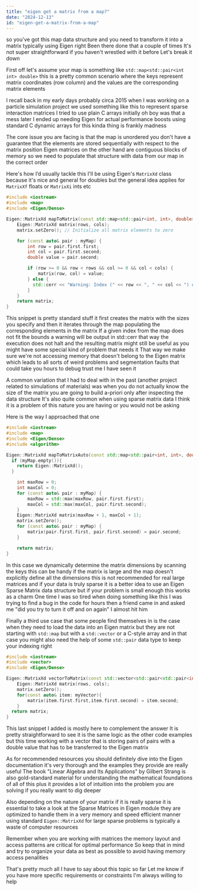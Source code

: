 ```yaml
---
title: "eigen get a matrix from a map?"
date: "2024-12-13"
id: "eigen-get-a-matrix-from-a-map"
---
```


 so you've got this map data structure and you need to transform it into a matrix typically using Eigen right Been there done that a couple of times It's not super straightforward if you haven't wrestled with it before Let's break it down

First off let's assume your map is something like `std::map<std::pair<int int> double>` this is a pretty common scenario where the keys represent matrix coordinates (row column) and the values are the corresponding matrix elements

I recall back in my early days probably circa 2015 when I was working on a particle simulation project we used something like this to represent sparse interaction matrices I tried to use plain C arrays initially oh boy was that a mess later I ended up needing Eigen for actual performance boosts using standard C dynamic arrays for this kinda thing is frankly madness

The core issue you are facing is that the map is unordered you don't have a guarantee that the elements are stored sequentially with respect to the matrix position Eigen matrices on the other hand are contiguous blocks of memory so we need to populate that structure with data from our map in the correct order

Here's how I’d usually tackle this I'll be using Eigen's `MatrixXd` class because it's nice and general for doubles but the general idea applies for `MatrixXf` floats or `MatrixXi` ints etc

```cpp
#include <iostream>
#include <map>
#include <Eigen/Dense>

Eigen::MatrixXd mapToMatrix(const std::map<std::pair<int, int>, double>& myMap, int rows, int cols) {
    Eigen::MatrixXd matrix(rows, cols);
    matrix.setZero(); // Initialize all matrix elements to zero

    for (const auto& pair : myMap) {
        int row = pair.first.first;
        int col = pair.first.second;
        double value = pair.second;

        if (row >= 0 && row < rows && col >= 0 && col < cols) {
            matrix(row, col) = value;
        } else {
          std::cerr << "Warning: Index (" << row << ", " << col << ") out of bounds. Skipping this element." << std::endl;
        }
    }
    return matrix;
}
```

This snippet is pretty standard stuff it first creates the matrix with the sizes you specify and then it iterates through the map populating the corresponding elements in the matrix If a given index from the map does not fit the bounds a warning will be output in std::cerr that way the execution does not halt and the resulting matrix might still be useful as you might have some special kind of problem that needs it That way we make sure we're not accessing memory that doesn't belong to the Eigen matrix which leads to all sorts of weird problems and segmentation faults that could take you hours to debug trust me I have seen it

A common variation that I had to deal with in the past (another project related to simulations of materials) was when you do not actually know the size of the matrix you are going to build a-priori only after inspecting the data structure It's also quite common when using sparse matrix data I think it is a problem of this nature you are having or you would not be asking

Here is the way I approached that one

```cpp
#include <iostream>
#include <map>
#include <Eigen/Dense>
#include <algorithm>

Eigen::MatrixXd mapToMatrixAuto(const std::map<std::pair<int, int>, double>& myMap) {
  if (myMap.empty()){
    return Eigen::MatrixXd();
  }

    int maxRow = 0;
    int maxCol = 0;
    for (const auto& pair : myMap) {
        maxRow = std::max(maxRow, pair.first.first);
        maxCol = std::max(maxCol, pair.first.second);
    }
    Eigen::MatrixXd matrix(maxRow + 1, maxCol + 1);
    matrix.setZero();
    for (const auto& pair : myMap) {
        matrix(pair.first.first, pair.first.second) = pair.second;
    }

    return matrix;
}
```

In this case we dynamically determine the matrix dimensions by scanning the keys this can be handy if the matrix is large and the map doesn't explicitly define all the dimensions this is not recommended for real large matrices and if your data is truly sparse it is a better idea to use an Eigen Sparse Matrix data structure but if your problem is small enough this works as a charm One time I was so tired when doing something like this I was trying to find a bug in the code for hours then a friend came in and asked me "did you try to turn it off and on again" I almost hit him

Finally a third use case that some people find themselves in is the case when they need to load the data into an Eigen matrix but they are not starting with `std::map` but with a `std::vector` or a C-style array and in that case you might also need the help of some `std::pair` data type to keep your indexing right

```cpp
#include <iostream>
#include <vector>
#include <Eigen/Dense>

Eigen::MatrixXd vectorToMatrix(const std::vector<std::pair<std::pair<int,int>, double>>& myVector, int rows, int cols) {
    Eigen::MatrixXd matrix(rows, cols);
    matrix.setZero();
    for(const auto& item: myVector){
        matrix(item.first.first,item.first.second) = item.second;
    }
  return matrix;
}
```

This last snippet I added is mostly here to complement the answer It is pretty straightforward to see it is the same logic as the other code examples but this time working with a vector that is storing pairs of pairs with a double value that has to be transferred to the Eigen matrix

As for recommended resources you should definitely dive into the Eigen documentation it's very thorough and the examples they provide are really useful The book "Linear Algebra and Its Applications" by Gilbert Strang is also gold-standard material for understanding the mathematical foundations of all of this plus it provides a lot of intuition into the problem you are solving if you really want to dig deeper

Also depending on the nature of your matrix if it is really sparse it is essential to take a look at the Sparse Matrices in Eigen module they are optimized to handle them in a very memory and speed efficient manner using standard `Eigen::MatrixXd` for large sparse problems is typically a waste of computer resources

Remember when you are working with matrices the memory layout and access patterns are critical for optimal performance So keep that in mind and try to organize your data as best as possible to avoid having memory access penalities

That's pretty much all I have to say about this topic so far Let me know if you have more specific requirements or constraints I'm always willing to help
